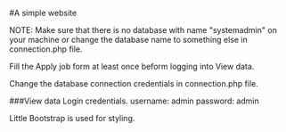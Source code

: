 #A simple website

NOTE: Make sure that there is no database with name "systemadmin" on your machine or change the database name to something else in connection.php file.

Fill the Apply job form at least once beform logging into View data.

Change the database connection credentials in connection.php file.

###View data Login credentials.
username: admin
password: admin

Little Bootstrap is used for styling.